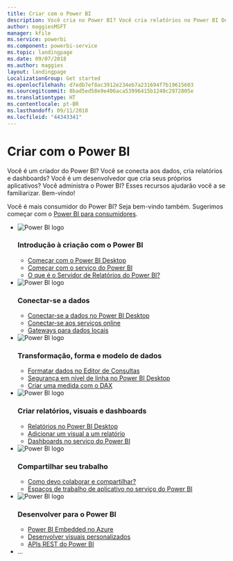 ```yaml
---
title: Criar com o Power BI
description: Você cria no Power BI? Você cria relatórios no Power BI Desktop ou o no Construtor de Relatórios ou cria dashboards no serviço do Power BI?  Você é um desenvolvedor que cria seus próprios aplicativos ou um administrador do Power BI?
author: maggiesMSFT
manager: kfile
ms.service: powerbi
ms.component: powerbi-service
ms.topic: landingpage
ms.date: 09/07/2018
ms.author: maggies
layout: landingpage
LocalizationGroup: Get started
ms.openlocfilehash: d7edb7ef8ac3912e234eb7a231694f7b19615603
ms.sourcegitcommit: 8bad5ed58e9e406aca53996415b1240c2972805e
ms.translationtype: HT
ms.contentlocale: pt-BR
ms.lasthandoff: 09/11/2018
ms.locfileid: "44343341"
---
```

# <a name="create-with-power-bi"></a>Criar com o Power BI

Você é um criador do Power BI? Você se conecta aos dados, cria relatórios e dashboards?  Você é um desenvolvedor que cria seus próprios aplicativos? Você administra o Power BI? Esses recursos ajudarão você a se familiarizar. Bem-vindo!

Você é mais consumidor do Power BI? Seja bem-vindo também. Sugerimos começar com o [Power BI para consumidores](consumer/power-bi-consumer-overview.md).

<ul class="panelContent cardsF"> 
              <li> 
                             <div class="cardSize"> 
                                           <div class="cardPadding"> 
                                                          <div class="card"> 
                                                                        <div class="cardImageOuter">
                                                                                      <div class="cardImage">
                                                                                                     <img class="x-hidden-focus" alt="Power BI logo" src="https://docs.microsoft.com/en-us/media/hubs/powerbi/pbi-powerbi-logo.svg" data-linktype="external">
                                                                                      </div>
                                                                        </div>
                                                                        <div class="cardText"> 
                                                                                      <h3>Introdução à criação com o Power BI</h3> 
                                                                                      <p></p>
                                                                                      <ul>
                                                                                                     <li><a style="text-decoration: underline;" href="../desktop-what-is-desktop.md">Começar com o Power BI Desktop</a></li> 
                                                                                                     <li><a style="text-decoration: underline;" href="../power-bi-overview.md">Começar com o serviço do Power BI</a></li> 
                                                                                                     <li><a style="text-decoration: underline;" href="../report-server/get-started.md">O que é o Servidor de Relatórios do Power BI?</a></li>
                                                                                      </ul> 
                                                                        </div> 
                                                          </div> 
                                           </div> 
                             </div> 
              </li>
              <li> 
                             <div class="cardSize"> 
                                           <div class="cardPadding"> 
                                                          <div class="card"> 
                                                                        <div class="cardImageOuter">
                                                                                      <div class="cardImage">
                                                                                                     <img class="x-hidden-focus" alt="Power BI logo" src="https://docs.microsoft.com/en-us/media/hubs/powerbi/pbi-powerbi-logo.svg" data-linktype="external">
                                                                                      </div>
                                                                        </div>
                                                                        <div class="cardText"> 
                                                                                      <h3>Conectar-se a dados</h3> 
                                                                                      <p></p>
                                                                                      <ul>
                                                                                                     <li><a style="text-decoration: underline;" href="../desktop-quickstart-connect-to-data.md">Conectar-se a dados no Power BI Desktop</a></li> 
                                                                                                     <li><a style="text-decoration: underline;" href="../service-connect-to-services.md">Conectar-se aos serviços online</a></li> 
                                                                                                     <li><a style="text-decoration: underline;" href="../service-gateway-install.md">Gateways para dados locais</a></li>
                                                                                      </ul> 
                                                                        </div> 
                                                          </div> 
                                           </div> 
                             </div> 
              </li>
              <li> 
                             <div class="cardSize"> 
                                           <div class="cardPadding"> 
                                                          <div class="card"> 
                                                                        <div class="cardImageOuter">
                                                                                      <div class="cardImage">
                                                                                                     <img class="x-hidden-focus" alt="Power BI logo" src="https://docs.microsoft.com/en-us/media/hubs/powerbi/pbi-powerbi-logo.svg" data-linktype="external">
                                                                                      </div>
                                                                        </div>
                                                                        <div class="cardText"> 
                                                                                      <h3>Transformação, forma e modelo de dados</h3> 
                                                                                      <p></p>
                                                                                      <ul>
                                                                                                     <li><a style="text-decoration: underline;" href="../desktop-common-query-tasks.md">Formatar dados no Editor de Consultas</a></li> 
                                                                                                     <li><a style="text-decoration: underline;" href="../service-admin-rls.md">Segurança em nível de linha no Power BI Desktop</a></li> 
                                                                                                     <li><a style="text-decoration: underline;" href="../desktop-quickstart-learn-dax-basics.md">Criar uma medida com o DAX</a></li>
                                                                                      </ul> 
                                                                        </div> 
                                                          </div> 
                                           </div> 
                             </div> 
              </li>
              <li> 
                             <div class="cardSize"> 
                                           <div class="cardPadding"> 
                                                          <div class="card"> 
                                                                        <div class="cardImageOuter">
                                                                                      <div class="cardImage">
                                                                                                     <img class="x-hidden-focus" alt="Power BI logo" src="https://docs.microsoft.com/en-us/media/hubs/powerbi/pbi-powerbi-logo.svg" data-linktype="external">
                                                                                      </div>
                                                                        </div>
                                                                        <div class="cardText"> 
                                                                                      <h3>Criar relatórios, visuais e dashboards</h3> 
                                                                                      <p></p>
                                                                                      <ul>
                                                                                                     <li><a style="text-decoration: underline;" href="../desktop-report-view.md">Relatórios no Power BI Desktop</a></li> 
                                                                                                     <li><a style="text-decoration: underline;" href="../power-bi-report-add-visualizations-i.md">Adicionar um visual a um relatório</a></li> 
                                                                                                     <li><a style="text-decoration: underline;" href="../service-dashboard-create.md">Dashboards no serviço do Power BI</a></li>
                                                                                      </ul> 
                                                                        </div> 
                                                          </div> 
                                           </div> 
                             </div> 
              </li>
              <li> 
                             <div class="cardSize"> 
                                           <div class="cardPadding"> 
                                                          <div class="card"> 
                                                                        <div class="cardImageOuter">
                                                                                      <div class="cardImage">
                                                                                                     <img class="x-hidden-focus" alt="Power BI logo" src="https://docs.microsoft.com/en-us/media/hubs/powerbi/pbi-powerbi-logo.svg" data-linktype="external">
                                                                                      </div>
                                                                        </div>
                                                                        <div class="cardText"> 
                                                                                      <h3>Compartilhar seu trabalho</h3> 
                                                                                      <p></p>
                                                                                      <ul>
                                                                                                     <li><a style="text-decoration: underline;" href="../service-how-to-collaborate-distribute-dashboards-reports.md">Como devo colaborar e compartilhar?</a></li>
                                                                                                     <li><a style="text-decoration: underline;" href="../service-create-workspaces.md">Espaços de trabalho de aplicativo no serviço do Power BI    </a></li> 
                                                                                      </ul> 
                                                                        </div> 
                                                          </div> 
                                           </div> 
                             </div> 
              </li>
              <li> 
                             <div class="cardSize"> 
                                           <div class="cardPadding"> 
                                                          <div class="card"> 
                                                                        <div class="cardImageOuter">
                                                                                      <div class="cardImage">
                                                                                                     <img class="x-hidden-focus" alt="Power BI logo" src="https://docs.microsoft.com/en-us/media/hubs/powerbi/pbi-powerbi-logo.svg" data-linktype="external">
                                                                                      </div>
                                                                        </div>
                                                                        <div class="cardText"> 
                                                                                      <h3>Desenvolver para o Power BI</h3> 
                                                                                      <p></p>
                                                                                      <ul>
                                                                                                     <li><a style="text-decoration: underline;" href="../developer/azure-pbie-what-is-power-bi-embedded.md">Power BI Embedded no Azure</a></li> 
                                                                                                     <li><a style="text-decoration: underline;" href="../service-custom-visuals-getting-started-with-developer-tools.md">Desenvolver visuais personalizados</a></li> 
                                                                                                     <li><a style="text-decoration: underline;" href="../developer/rest-api-reference.md">APIs REST do Power BI</a></li>
                                                                                      </ul> 
                                                                        </div> 
                                                          </div> 
                                           </div> 
                             </div> 
              </li>
              <li>...</li>
</ul>



